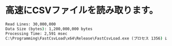 # 高速にCSVファイルを読み取ります。

```cmd
Read Lines: 30,000,000
Data Size (bytes): 1,200,000,000 bytes
Processing Time: 2,591 msec
C:\Programming\FastCsvLoad\x64\Release\FastCsvLoad.exe (プロセス 1356) は、コード 0 (0x0) で終了しました。
```
